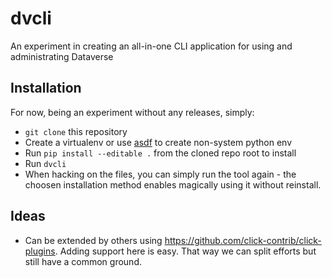 # dvcli
An experiment in creating an all-in-one CLI application for using and administrating Dataverse

## Installation

For now, being an experiment without any releases, simply:

- `git clone` this repository
- Create a virtualenv or use [asdf](https://asdf-vm.io) to create non-system python env
- Run `pip install --editable .` from the cloned repo root to install
- Run `dvcli`
- When hacking on the files, you can simply run the tool again - the choosen
  installation method enables magically using it without reinstall.

## Ideas

- Can be extended by others using https://github.com/click-contrib/click-plugins.
  Adding support here is easy. That way we can split efforts but still have a
  common ground.
